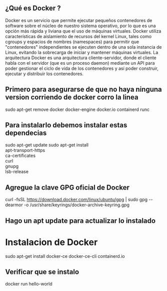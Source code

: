 ## ¿Qué es Docker ? 
Docker es un servicio que permite ejecutar pequeños contenedores de software sobre el
núcleo de nuestro sistema operativo, por lo que es una opción más rápida y liviana que el
uso de máquinas virtuales. Docker utiliza características de aislamiento de recursos del
kernel Linux, tales como cgroups y espacios de nombres (namespaces) para permitir que
"contenedores" independientes se ejecuten dentro de una sola instancia de Linux, evitando
la sobrecarga de iniciar y mantener máquinas virtuales.
La arquitectura Docker es una arquitectura cliente-servidor, donde el cliente habla con el
servidor (que es un proceso daemon) mediante un API para poder gestionar el ciclo de vida
de los contenedores y así poder construir, ejecutar y distribuir los contenedores.

## Primero para asegurarse de que no haya ninguna version corriendo de docker corro la linea 
sudo apt-get remove docker docker-engine docker.io containerd runc

## Para instalarlo debemos instalar estas dependecias
 sudo apt-get update
 sudo apt-get install \
     apt-transport-https \
     ca-certificates \
     curl \
     gnupg \
     lsb-release

## Agregue la clave GPG oficial de Docker
curl -fsSL https://download.docker.com/linux/ubuntu/gpg | sudo gpg --dearmor -o /usr/share/keyrings/docker-archive-keyring.gpg

## Hago un apt update para actualizar lo instalado

# Instalacion de Docker
sudo apt-get install docker-ce docker-ce-cli containerd.io

## Verificar que se instalo
docker run hello-world



